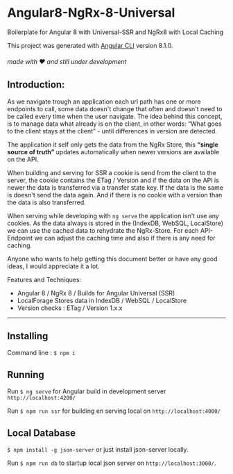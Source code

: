 # Angular8-NgRx-8-Universal
Boilerplate for Angular 8 with Universal-SSR and NgRx8 with Local Caching

This project was generated with [Angular CLI](https://github.com/angular/angular-cli) version 8.1.0.
###### made with ❤️ and still under development 

## Introduction:

As we navigate trough an application each url path has one or more endpoints to call,
some data doesn't change that often and doesn't need to be called every time when the user navigate. The idea behind this concept, is to manage data what already is on the client, 
in other words: “What goes to the client stays at the client” - until differences in version are detected.

The application it self only gets the data from the NgRx Store, this **“single source of truth”** updates automatically when newer versions are available on the API.

When building and serving for SSR a cookie is send from the client to the server, the cookie contains the ETag / Version and if the data on the API is newer the data is transferred via a transfer state key. If the data is the same is doesn't send the data again. And if there is no cookie with a version than the data is also transferred.

When serving while developing with `ng serve` the application isn't use any cookies.
As the data always is stored in the (IndexDB, WebSQL, LocalStore) we can use the cached data to rehydrate the NgRx-Store. For each API-Endpoint we can adjust the caching time and also if there is any need for caching. 

Anyone who wants to help getting this document better or have any good ideas, I would appreciate it a lot. 

Features and Techniques:
* Angular 8 / NgRx 8 / Builds for Angular Universal (SSR) 
* LocalForage Stores data in IndexDB / WebSQL / LocalStore
* Version checks : ETag / Version 1.x.x

---

## Installing
Command line : `$ npm i`

## Running

Run `$ ng serve` for Angular build in development server `http://localhost:4200/`

Run `$ npm run ssr` for building en serving local on `http://localhost:4000/`


## Local Database


`$ npm install -g json-server` or just install json-server locally.

Run `$ npm run db` to startup local json server on `http://localhost:3000/`.



